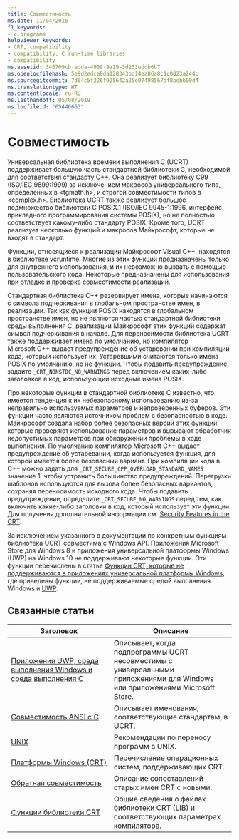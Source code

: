 ```yaml
---
title: Совместимость
ms.date: 11/04/2016
f1_keywords:
- c.programs
helpviewer_keywords:
- CRT, compatibility
- compatibility, C run-time libraries
- compatibility
ms.assetid: 346709cb-edda-4909-9a19-3d253eddb6b7
ms.openlocfilehash: 5e9d2edca8da128343bd14ea86a8c1c0023a244b
ms.sourcegitcommit: 7d64c5f226f925642a25e07498567df8bebb00d4
ms.translationtype: HT
ms.contentlocale: ru-RU
ms.lasthandoff: 05/08/2019
ms.locfileid: "65446663"
---
```

# <a name="compatibility"></a>Совместимость

Универсальная библиотека времени выполнения C (UCRT) поддерживает большую часть стандартной библиотеки C, необходимой для соответствия стандарту C++. Она реализует библиотеку C99 (ISO/IEC 9899:1999) за исключением макросов универсального типа, определенных в \<tgmath.h>, и строгой совместимости типов в \<complex.h>. Библиотека UCRT также реализует большое подмножество библиотеки C POSIX.1 (ISO/IEC 9945-1:1996, интерфейс прикладного программирования системы POSIX), но не полностью соответствует какому-либо стандарту POSIX.  Кроме того, UCRT реализует несколько функций и макросов Майкрософт, которые не входят в стандарт.

Функции, относящиеся к реализации Майкрософт Visual C++, находятся в библиотеке vcruntime.  Многие из этих функций предназначены только для внутреннего использования, и их невозможно вызвать с помощью пользовательского кода. Некоторые предназначены для использования при отладке и проверке совместимости реализаций.

Стандартная библиотека C++ резервирует имена, которые начинаются с символа подчеркивания в глобальном пространстве имен, в реализации. Так как функции POSIX находятся в глобальном пространстве имен, но не являются частью стандартной библиотеки среды выполнения C, реализации Майкрософт этих функций содержат символ подчеркивания в начале. Для переносимости библиотека UCRT также поддерживает имена по умолчанию, но компилятор Microsoft C++ выдает предупреждение об устаревании при компиляции кода, который использует их. Устаревшими считаются только имена POSIX по умолчанию, но не функции. Чтобы подавить предупреждение, задайте `_CRT_NONSTDC_NO_WARNINGS` перед включением каких-либо заголовков в код, использующий исходные имена POSIX.

Про некоторые функции в стандартной библиотеке C известно, что имеется тенденция к их небезопасному использованию из-за неправильно используемых параметров и непроверенных буферов. Эти функции часто являются источником проблем с безопасностью в коде. Майкрософт создала набор более безопасных версий этих функций, которые проверяют использование параметров и вызывают обработчик недопустимых параметров при обнаружении проблемы в ходе выполнения.  По умолчанию компилятор Microsoft C++ выдает предупреждение об устаревании, когда используется функция, для которой имеется более безопасный вариант. При компиляции кода в C++ можно задать для `_CRT_SECURE_CPP_OVERLOAD_STANDARD_NAMES` значение 1, чтобы устранить большинство предупреждений. Перегрузки шаблонов используются для вызова более безопасных вариантов, сохраняя переносимость исходного кода. Чтобы подавить предупреждение, определите `_CRT_SECURE_NO_WARNINGS` перед тем, как включить какие-либо заголовки в код, который использует эти функции. Для получения дополнительной информации см. [Security Features in the CRT](../c-runtime-library/security-features-in-the-crt.md).

За исключением указанного в документации по конкретным функциям библиотека UCRT совместима с Windows API.  Приложения Microsoft Store для Windows 8 и приложения универсальной платформы Windows (UWP) на Windows 10 не поддерживают некоторые функции. Эти функции перечислены в статье [Функции CRT, которые не поддерживаются в приложениях универсальной платформы Windows](../cppcx/crt-functions-not-supported-in-universal-windows-platform-apps.md), где приведены функции, не поддерживаемые средой выполнения Windows и [UWP](/uwp).

## <a name="related-articles"></a>Связанные статьи

|Заголовок|Описание|
|-----------|-----------------|
|[Приложения UWP, среда выполнения Windows и среда выполнения C](../c-runtime-library/windows-store-apps-the-windows-runtime-and-the-c-run-time.md)|Описывает, когда подпрограммы UCRT несовместимы с универсальными приложениями для Windows или приложениями Microsoft Store.|
|[Совместимость ANSI с C](../c-runtime-library/ansi-c-compliance.md)|Описывает именования, соответствующие стандартам, в UCRT.|
|[UNIX](../c-runtime-library/unix.md)|Рекомендации по переносу программ в UNIX.|
|[Платформы Windows (CRT)](../c-runtime-library/windows-platforms-crt.md)|Перечисление операционных систем, поддерживающих CRT.|
|[Обратная совместимость](../c-runtime-library/backward-compatibility.md)|Описание сопоставлений старых имен CRT с новыми.|
|[Функции библиотеки CRT](../c-runtime-library/crt-library-features.md)|Общие сведения о файлах библиотеки CRT (LIB) и соответствующих параметрах компилятора.|